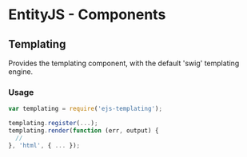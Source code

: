 # EntityJS - Components

## Templating

Provides the templating component, with the default 'swig' templating engine.

### Usage

```javascript
var templating = require('ejs-templating');

templating.register(...);
templating.render(function (err, output) {
  //
}, 'html', { ... });
```
